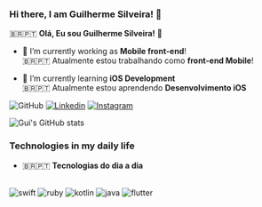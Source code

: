 ### Hi there, I am Guilherme Silveira! 👋
 🇧🇷🇵🇹   **Olá, Eu sou Guilherme Silveira!** 👋

- 🔭 I’m currently working as **Mobile front-end**!<br>
    🇧🇷🇵🇹  Atualmente estou trabalhando como **front-end Mobile**!
  
- 🌱 I’m currently learning **iOS Development**<br>
    🇧🇷🇵🇹  Atualmente estou aprendendo **Desenvolvimento iOS**


  
![GitHub](https://img.shields.io/badge/GitHub-100000?style=for-the-badge&logo=github&logoColor=white)
[![Linkedin](https://img.shields.io/badge/LinkedIn-0077B5?style=for-the-badge&logo=linkedin&logoColor=white)](https://www.linkedin.com/in/guilherme-silveiras/)
[![Instagram](https://img.shields.io/badge/Instagram-E4405F?style=for-the-badge&logo=instagram&logoColor=white)](https://www.instagram.com/silveirawz/)


![Gui's GitHub stats](https://github-readme-stats.vercel.app/api?username=GlhrmSilveira&show_icons=true&theme=dracula)

### Technologies in my daily life
 -  🇧🇷🇵🇹  **Tecnologias do dia a dia**
   
<div style="display: inline_block"><br/>
    <img aglin="center" alt= "swift" src="https://img.shields.io/badge/Swift-FA7343?style=for-the-badge&logo=swift&logoColor=white"/>
    <img aglin="center" alt= "ruby" src="https://img.shields.io/badge/Ruby-CC342D?style=for-the-badge&logo=ruby&logoColor=white"/>
    <img aglin="center" alt= "kotlin" src="https://img.shields.io/badge/Kotlin-0095D5?&style=for-the-badge&logo=kotlin&logoColor=white"/>
    <img aglin="center" alt= "java" src="https://img.shields.io/badge/Java-ED8B00?style=for-the-badge&logo=openjdk&logoColor=white"/>
    <img aglin="center" alt= "flutter" src="https://img.shields.io/badge/Flutter-02569B?style=for-the-badge&logo=flutter&logoColor=white"/>
</div>




